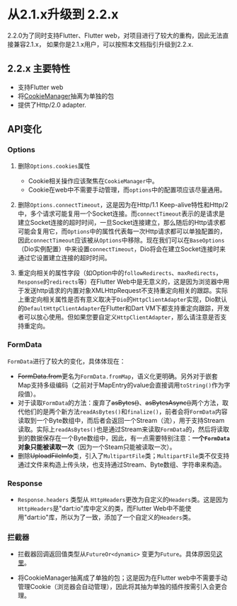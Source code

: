 # 从2.1.x升级到 2.2.x 

2.2.0为了同时支持Flutter、Flutter  web，对项目进行了较大的重构，因此无法直接兼容2.1.x， 如果你是2.1.x用户，可以按照本文档指引升级到2.2.x.

## 2.2.x 主要特性

- 支持Flutter  web
- 将[CookieManager](https://github.com/flutterchina/dio/tree/master/plugins/cookie_manager)抽离为单独的包
- 提供了Http/2.0 adapter.

## API变化

### Options

1. 删除`Options.cookies`属性
   - Cookie相关操作应该聚焦在`CookieManager`中。
   - Cookie在web中不需要手动管理，而`options`中的配置项应该尽量通用。

2. 删除`Options.connectTimeout`，这是因为在Http/1.1 Keep-alive特性和Http/2中，多个请求可能复用一个Socket连接。而`connectTimeout`表示的是请求是建立Socket连接的超时时间，一旦Socket连接建立，那么随后的Http请求都可能会复用它，而`Options`中的属性代表每一次Http请求都可以单独配置的，因此`connectTimeout`应该被从`Options`中移除。现在我们可以在`BaseOptions`（Dio实例配置）中来设置`connectTimeout`，Dio将会在建立Socket连接时来通过它设置建立连接的超时时间。
3. 重定向相关的属性字段（如Option中的`followRedirects`、`maxRedirects`，`Response`的`redirects`等）在Flutter Web中是无意义的，这是因为浏览器中用于发送http请求的内置对象XMLHttpRequest不支持重定向相关的跟踪。实际上重定向相关属性是否有意义取决于`Dio`的`HttpClientAdapter`实现，Dio默认的`DefaultHttpClientAdapter`在Flutter和Dart VM下都支持重定向跟踪，开发者可以放心使用。但如果您要自定义`HttpClientAdapter`，那么请注意是否支持重定向。

### FormData

`FormData`进行了较大的变化，具体体现在：

- ~~FormData.from~~更名为`FormData.fromMap`，语义化更明确。另外对于嵌套Map支持多级编码（之前对于MapEntry的value会直接调用`toString()`作为字段值）。
- 对于读取`FormData`的方法：废弃了~~asBytes()~~、~~asBytesAsync()~~两个方法，取代他们的是两个新方法`readAsBytes()`和`finalize()`，前者会将`FormData`内容读取到一个Byte数组中，而后者会返回一个Stream（流），用于支持Stream读取。实际上`readAsBytes()`也是通过Stream来读取`FormData`的，然后将读取到的数据保存在一个Byte数组中，因此，有一点需要特别注意：**一个`FormData`对象只能被读取一次**（因为一个Steam只能被读取一次）。
- 删除~~UploadFileInfo~~类，引入了`MultipartFile`类；`MultipartFile`类不仅支持通过文件来构造上传头块，也支持通过Stream、Byte数组、字符串来构造。

### Response

- `Response.headers` 类型从 `HttpHeaders`更改为自定义的`Headers`类。这是因为`HttpHeaders`是"dart:io"库中定义的类，而Flutter Web中不能使用"dart:io"库，所以为了一致，添加了一个自定义的`Headers`类。

### 拦截器

- 拦截器回调返回值类型从`FutureOr<dynamic>` 变更为`Future`。具体原因见[这里](https://dart.dev/guides/language/effective-dart/design#avoid-using-futureort-as-a-return-type)。

- 将CookieManager抽离成了单独的包；这是因为在Flutter web中不需要手动管理Cookie（浏览器会自动管理），因此将其抽为单独的插件按需引入会更合理。

  